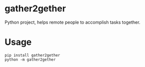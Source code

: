 # gather2gether

Python project, helps remote people to accomplish tasks together.

# Usage

```
pip install gather2gether
python -m gather2gether
```

